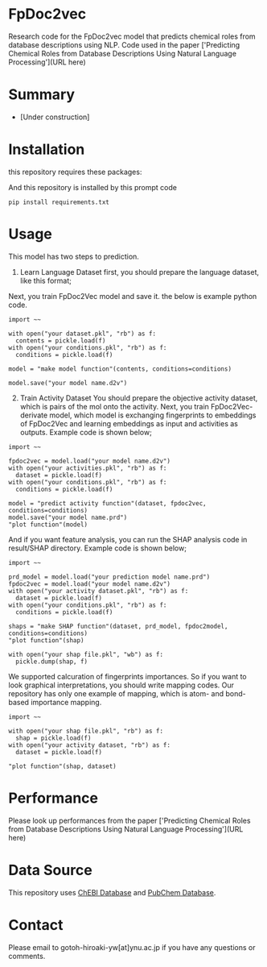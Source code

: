 # FpDoc2vec
Research code for the FpDoc2vec model that predicts chemical roles from database descriptions using NLP. Code used in the paper ['Predicting Chemical Roles from Database Descriptions Using Natural Language Processing'](URL here)

# Summary
- [Under construction]

# Installation
this repository requires these packages:
<package list>

And this repository is installed by this prompt code
```
pip install requirements.txt
```

# Usage
This model has two steps to prediction.

1. Learn Language Dataset
first, you should prepare the language dataset, like this format;
<todo Table write>

Next, you train FpDoc2Vec model and save it. the below is example python code.
```
import ~~

with open("your dataset.pkl", "rb") as f:
  contents = pickle.load(f)
with open("your conditions.pkl", "rb") as f:
  conditions = pickle.load(f)

model = "make model function"(contents, conditions=conditions)

model.save("your model name.d2v")
```

2. Train Activity Dataset
You should prepare the objective activity dataset, which is pairs of the mol onto the activity.
Next, you train FpDoc2Vec-derivate model, which model is exchanging fingerprints to embeddings of FpDoc2Vec and learning embeddings as input and activities as outputs.
Example code is shown below;
```
import ~~

fpdoc2vec = model.load("your model name.d2v")
with open("your activities.pkl", "rb") as f:
  dataset = pickle.load(f)
with open("your conditions.pkl", "rb") as f:
  conditions = pickle.load(f)

model = "predict activity function"(dataset, fpdoc2vec, conditions=conditions)
model.save("your model name.prd")
"plot function"(model)
```

And if you want feature analysis, you can run the SHAP analysis code in result/SHAP directory.
Example code is shown below;
```
import ~~

prd_model = model.load("your prediction model name.prd")
fpdoc2vec = model.load("your model name.d2v")
with open("your activity dataset.pkl", "rb") as f:
  dataset = pickle.load(f)
with open("your conditions.pkl", "rb") as f:
  conditions = pickle.load(f)

shaps = "make SHAP function"(dataset, prd_model, fpdoc2model, conditions=conditions)
"plot function"(shap)

with open("your shap file.pkl", "wb") as f:
  pickle.dump(shap, f)
```

We supported calcuration of fingerprints importances. So if you want to look graphical interpretations, you should write mapping codes.
Our repository has only one example of mapping, which is atom- and bond-based importance mapping.
```
import ~~

with open("your shap file.pkl", "rb") as f:
  shap = pickle.load(f)
with open("your activity dataset, "rb") as f:
  dataset = pickle.load(f)

"plot function"(shap, dataset)
```

# Performance
Please look up performances from the paper ['Predicting Chemical Roles from Database Descriptions Using Natural Language Processing'](URL here)

# Data Source
This repository uses [ChEBI Database](https://www.ebi.ac.uk/chebi/) and [PubChem Database](https://pubchem.ncbi.nlm.nih.gov/).


# Contact
Please email to gotoh-hiroaki-yw\[at\]ynu.ac.jp if you have any questions or comments.
